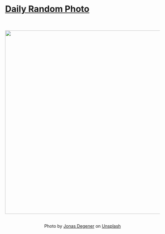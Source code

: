 # [Daily Random Photo](https://www.dailyrandomphoto.com/)

<div align="center">
  <br>
  <br>
  <a href="https://www.dailyrandomphoto.com/p/2025/2025-08-13/"><img src="https://images.unsplash.com/photo-1753010837210-06dfb1ffc5d7?crop=entropy&cs=tinysrgb&fit=max&fm=jpg&ixid=M3w3NzUwOHwwfDF8cmFuZG9tfHx8fHx8fHx8MTc1NTA0NjIwNnw&ixlib=rb-4.1.0&q=80&w=1080" width="600px"></a>
  <br>
  <br>
  <p class="has-text-grey">Photo by <a href="https://unsplash.com/@jonasdegener?utm_source=Daily%20Random%20Photo&amp;utm_medium=referral" target="_blank" rel="noopener noreferrer">Jonas Degener</a> on <a href="https://unsplash.com/photos/mountains-are-lit-with-warm-sunlight-under-cloudy-skies-hJWBUl33h18?utm_source=Daily%20Random%20Photo&amp;utm_medium=referral" target="_blank" rel="noopener noreferrer">Unsplash</a></p>
</div>
